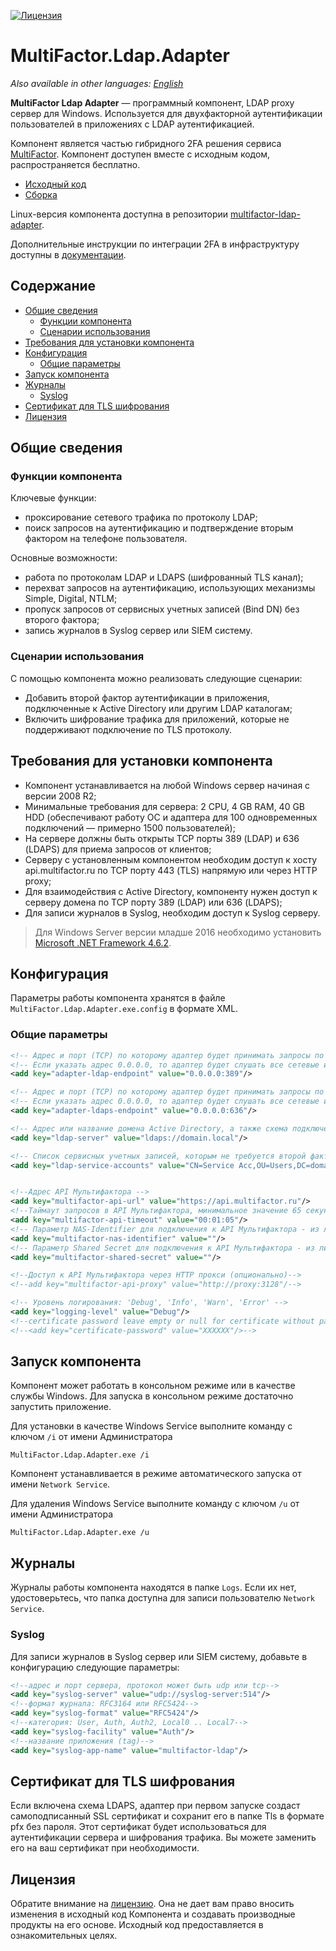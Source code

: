 [![Лицензия](https://img.shields.io/badge/license-view-orange)](LICENSE.ru.md)

# MultiFactor.Ldap.Adapter

_Also available in other languages: [English](README.md)_

**MultiFactor Ldap Adapter** &mdash; программный компонент, LDAP proxy сервер для Windows. Используется для двухфакторной аутентификации пользователей в приложениях с LDAP аутентификацией.

Компонент является частью гибридного 2FA решения сервиса <a href="https://multifactor.ru/" target="_blank">MultiFactor</a>. Компонент доступен вместе с исходным кодом, распространяется бесплатно.

* <a href="https://github.com/MultifactorLab/MultiFactor.Ldap.Adapter" target="_blank">Исходный код</a>
* <a href="https://github.com/MultifactorLab/MultiFactor.Ldap.Adapter/releases" target="_blank">Сборка</a>

Linux-версия компонента доступна в репозитории <a href="https://github.com/MultifactorLab/multifactor-ldap-adapter" target="_blank">multifactor-ldap-adapter</a>.

Дополнительные инструкции по интеграции 2FA в инфраструктуру доступны в <a href="https://multifactor.ru/docs/ldap-adapter/windows/" target="_blank">документации</a>.

## Содержание

- [Общие сведения](#общие-сведения)
  - [Функции компонента](#функции-компонента)
  - [Сценарии использования](#сценарии-использования)
- [Требования для установки компонента](#требования-для-установки-компонента)
- [Конфигурация](#конфигурация)
  - [Общие параметры](#общие-параметры)
- [Запуск компонента](#запуск-компонента)
- [Журналы](#журналы)
  - [Syslog](#syslog)
- [Сертификат для TLS шифрования](#сертификат-для-tls-шифрования)
- [Лицензия](#лицензия)

## Общие сведения

### Функции компонента

Ключевые функции:

- проксирование сетевого трафика по протоколу LDAP;
- поиск запросов на аутентификацию и подтверждение вторым фактором на телефоне пользователя.

Основные возможности:

- работа по протоколам LDAP и LDAPS (шифрованный TLS канал);
- перехват запросов на аутентификацию, использующих механизмы Simple, Digital, NTLM;
- пропуск запросов от сервисных учетных записей (Bind DN) без второго фактора;
- запись журналов в Syslog сервер или SIEM систему.

### Сценарии использования

С помощью компонента можно реализовать следующие сценарии:

* Добавить второй фактор аутентификации в приложения, подключенные к Active Directory или другим LDAP каталогам;
* Включить шифрование трафика для приложений, которые не поддерживают подключение по TLS протоколу.

## Требования для установки компонента

- Компонент устанавливается на любой Windows сервер начиная с версии 2008 R2;
- Минимальные требования для сервера: 2 CPU, 4 GB RAM, 40 GB HDD (обеспечивают работу ОС и адаптера для 100 одновременных подключений &mdash; примерно 1500 пользователей);
- На сервере должны быть открыты TCP порты 389 (LDAP) и 636 (LDAPS) для приема запросов от клиентов;
- Серверу с установленным компонентом необходим доступ к хосту api.multifactor.ru по TCP порту 443 (TLS) напрямую или через HTTP proxy;
- Для взаимодействия с Active Directory, компоненту нужен доступ к серверу домена по TCP порту 389 (LDAP) или 636 (LDAPS);
- Для записи журналов в Syslog, необходим доступ к Syslog серверу.
> Для Windows Server версии младше 2016 необходимо установить <a href="https://www.microsoft.com/en-US/download/details.aspx?id=53344" target="_blank">Microsoft .NET Framework 4.6.2</a>.

## Конфигурация

Параметры работы компонента хранятся в файле ```MultiFactor.Ldap.Adapter.exe.config``` в формате XML.

### Общие параметры
```xml
<!-- Адрес и порт (TCP) по которому адаптер будет принимать запросы по протоколу LDAP -->
<!-- Если указать адрес 0.0.0.0, то адаптер будет слушать все сетевые интерфейсы-->
<add key="adapter-ldap-endpoint" value="0.0.0.0:389"/>

<!-- Адрес и порт (TCP) по которому адаптер будет принимать запросы по зашифрованному протоколу LDAPS -->
<!-- Если указать адрес 0.0.0.0, то адаптер будет слушать все сетевые интерфейсы-->
<add key="adapter-ldaps-endpoint" value="0.0.0.0:636"/>

<!-- Адрес или название домена Active Directory, а также схема подключения ldap или ldaps -->
<add key="ldap-server" value="ldaps://domain.local"/>

<!-- Список сервисных учетных записей, которым не требуется второй фактор, перечисленные через точку с запятой -->
<add key="ldap-service-accounts" value="CN=Service Acc,OU=Users,DC=domain,DC=local"/>


<!--Адрес API Мультифактора -->
<add key="multifactor-api-url" value="https://api.multifactor.ru"/>
<!--Таймаут запросов в API Мультифактора, минимальное значение 65 секунд -->
<add key="multifactor-api-timeout" value="00:01:05"/>
<!-- Параметр NAS-Identifier для подключения к API Мультифактора - из личного кабинета -->
<add key="multifactor-nas-identifier" value=""/>
<!-- Параметр Shared Secret для подключения к API Мультифактора - из личного кабинета -->
<add key="multifactor-shared-secret" value=""/>

<!--Доступ к API Мультифактора через HTTP прокси (опционально)-->
<!--add key="multifactor-api-proxy" value="http://proxy:3128"/-->

<!-- Уровень логирования: 'Debug', 'Info', 'Warn', 'Error' -->
<add key="logging-level" value="Debug"/>
<!--certificate password leave empty or null for certificate without password-->
<!--<add key="certificate-password" value="XXXXXX"/>-->
```

## Запуск компонента

Компонент может работать в консольном режиме или в качестве службы Windows. Для запуска в консольном режиме достаточно запустить приложение.

Для установки в качестве Windows Service выполните команду с ключом ```/i``` от имени Администратора
```shell
MultiFactor.Ldap.Adapter.exe /i
```
Компонент устанавливается в режиме автоматического запуска от имени ```Network Service```.

Для удаления Windows Service выполните команду с ключом ```/u``` от имени Администратора
```shell
MultiFactor.Ldap.Adapter.exe /u
```

## Журналы

Журналы работы компонента находятся в папке ```Logs```. Если их нет, удостоверьтесь, что папка доступна для записи пользователю ```Network Service```.

### Syslog

Для записи журналов в Syslog сервер или SIEM систему, добавьте в конфигурацию следующие параметры:

```xml
<!--адрес и порт сервера, протокол может быть udp или tcp-->
<add key="syslog-server" value="udp://syslog-server:514"/>
<!--формат журнала: RFC3164 или RFC5424-->
<add key="syslog-format" value="RFC5424"/>
<!--категория: User, Auth, Auth2, Local0 .. Local7-->
<add key="syslog-facility" value="Auth"/>
<!--название приложения (tag)-->
<add key="syslog-app-name" value="multifactor-ldap"/>
```

## Сертификат для TLS шифрования

Если включена схема LDAPS, адаптер при первом запуске создаст самоподписанный SSL сертификат и сохранит его в папке Tls в формате pfx без пароля.
Этот сертификат будет использоваться для аутентификации сервера и шифрования трафика. Вы можете заменить его на ваш сертификат при необходимости.

## Лицензия

Обратите внимание на [лицензию](LICENSE.ru.md). Она не дает вам право вносить изменения в исходный код Компонента и создавать производные продукты на его основе. Исходный код предоставляется в ознакомительных целях.

